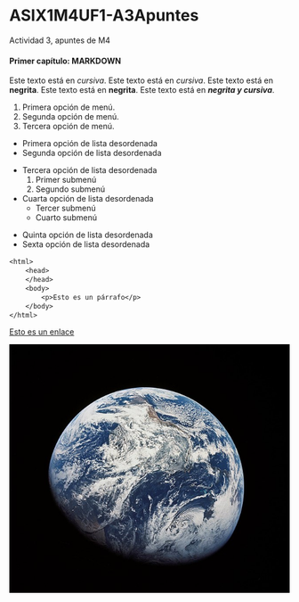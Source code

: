 # ASIX1M4UF1-A3Apuntes

Actividad 3, apuntes de M4

#### Primer capítulo: MARKDOWN

Este texto está en *cursiva*.
Este texto está en _cursiva_.
Este texto está en **negrita**.
Este texto está en __negrita__.
Este texto está en **_negrita y cursiva_**.

1. Primera opción de menú.
2. Segunda opción de menú.
3. Tercera opción de menú.

* Primera opción de lista desordenada
* Segunda opción de lista desordenada
- Tercera opción de lista desordenada
    1. Primer submenú
    2. Segundo submenú
- Cuarta opción de lista desordenada
    * Tercer submenú
    * Cuarto submenú
+ Quinta opción de lista desordenada
+ Sexta opción de lista desordenada

```
<html>
    <head>
    </head>
    <body>
        <p>Esto es un párrafo</p>
    </body>
</html>
```

[Esto es un enlace](http://joan23.fje.edu "Enlace a la web del cole")

![Esto es una imagen](https://raw.githubusercontent.com/polettex/ASIX1M4UF1-A3Apuntes/aa7c1c85a0b76f082bbb92d680a2d3d35fd5964d/planeta.jpg "Enlace de la imagen")